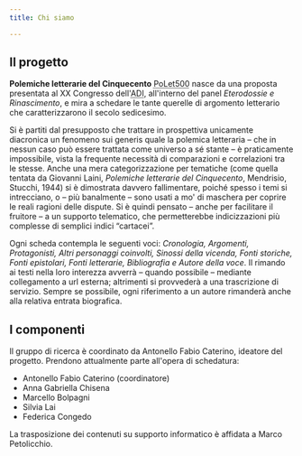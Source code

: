```yaml
---
title: Chi siamo

---
```



## Il progetto
**Polemiche letterarie del Cinquecento** <abbr title="Polemiche Letterarie del Cinquecento">PoLet500</abbr> nasce da una proposta presentata al XX Congresso dell'<abbr title="Associazione Degli Italianisti">ADI</abbr>, all'interno del panel *Eterodossie e Rinascimento*, e mira a schedare le tante querelle di argomento letterario che caratterizzarono il secolo sedicesimo.

Si è partiti dal presupposto che trattare in prospettiva unicamente diacronica un fenomeno sui generis quale la polemica letteraria – che in nessun caso può essere trattata come universo a sé stante – è praticamente impossibile, vista la frequente necessità di comparazioni e correlazioni tra le stesse. Anche una mera categorizzazione per tematiche (come quella tentata da Giovanni Laini, *Polemiche letterarie del Cinquecento*, Mendrisio, Stucchi, 1944) si è dimostrata davvero fallimentare, poiché spesso i temi si intrecciano, o – più banalmente – sono usati a mo' di maschera per coprire le reali ragioni delle dispute. Si è quindi pensato – anche per facilitare il fruitore – a un supporto telematico, che permetterebbe indicizzazioni più complesse di semplici indici “cartacei”.

Ogni scheda contempla le seguenti voci: *Cronologia, Argomenti, Protagonisti, Altri personaggi coinvolti, Sinossi della vicenda, Fonti storiche, Fonti epistolari, Fonti letterarie, Bibliografia e Autore della voce*. Il rimando ai testi nella loro interezza avverrà – quando possibile – mediante collegamento a url esterna; altrimenti si provvederà a una trascrizione di servizio. Sempre se possibile, ogni riferimento a un autore rimanderà anche alla relativa entrata biografica.


## I componenti ##

Il gruppo di ricerca è coordinato da Antonello Fabio Caterino, ideatore del progetto. Prendono attualmente parte all'opera di schedatura:

- Antonello Fabio Caterino (coordinatore)
- Anna Gabriella Chisena
- Marcello Bolpagni
- Silvia Lai
- Federica Congedo

La trasposizione dei contenuti su supporto informatico è affidata a Marco Petolicchio.
